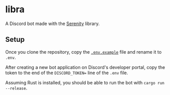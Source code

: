 # libra

A Discord bot made with the [Serenity](https://github.com/serenity-rs/serenity)
library.

## Setup

Once you clone the repository, copy the [`.env.example`](.env.example) file and
rename it to `.env`.

After creating a new bot application on Discord's developer portal, copy the
token to the end of the `DISCORD_TOKEN=` line of the `.env` file.

Assuming Rust is installed, you should be able to run the bot with `cargo run
--release`.
